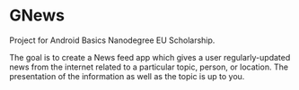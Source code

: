# GNews
Project for Android Basics Nanodegree EU Scholarship.

The goal is to create a News feed app which gives a user regularly-updated news from the internet related to a particular topic, person, or location. The presentation of the information as well as the topic is up to you.
